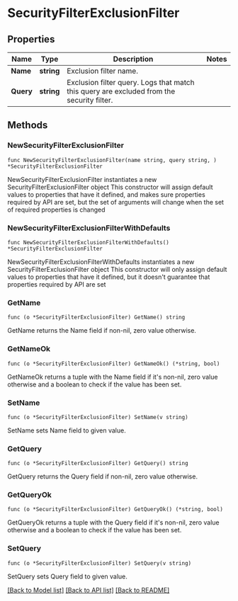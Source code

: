 # SecurityFilterExclusionFilter

## Properties

Name | Type | Description | Notes
---- | ---- | ----------- | ------
**Name** | **string** | Exclusion filter name. | 
**Query** | **string** | Exclusion filter query. Logs that match this query are excluded from the security filter. | 

## Methods

### NewSecurityFilterExclusionFilter

`func NewSecurityFilterExclusionFilter(name string, query string, ) *SecurityFilterExclusionFilter`

NewSecurityFilterExclusionFilter instantiates a new SecurityFilterExclusionFilter object
This constructor will assign default values to properties that have it defined,
and makes sure properties required by API are set, but the set of arguments
will change when the set of required properties is changed

### NewSecurityFilterExclusionFilterWithDefaults

`func NewSecurityFilterExclusionFilterWithDefaults() *SecurityFilterExclusionFilter`

NewSecurityFilterExclusionFilterWithDefaults instantiates a new SecurityFilterExclusionFilter object
This constructor will only assign default values to properties that have it defined,
but it doesn't guarantee that properties required by API are set

### GetName

`func (o *SecurityFilterExclusionFilter) GetName() string`

GetName returns the Name field if non-nil, zero value otherwise.

### GetNameOk

`func (o *SecurityFilterExclusionFilter) GetNameOk() (*string, bool)`

GetNameOk returns a tuple with the Name field if it's non-nil, zero value otherwise
and a boolean to check if the value has been set.

### SetName

`func (o *SecurityFilterExclusionFilter) SetName(v string)`

SetName sets Name field to given value.


### GetQuery

`func (o *SecurityFilterExclusionFilter) GetQuery() string`

GetQuery returns the Query field if non-nil, zero value otherwise.

### GetQueryOk

`func (o *SecurityFilterExclusionFilter) GetQueryOk() (*string, bool)`

GetQueryOk returns a tuple with the Query field if it's non-nil, zero value otherwise
and a boolean to check if the value has been set.

### SetQuery

`func (o *SecurityFilterExclusionFilter) SetQuery(v string)`

SetQuery sets Query field to given value.



[[Back to Model list]](../README.md#documentation-for-models) [[Back to API list]](../README.md#documentation-for-api-endpoints) [[Back to README]](../README.md)


